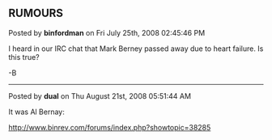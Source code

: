 ## RUMOURS
Posted by **binfordman** on Fri July 25th, 2008 02:45:46 PM

I heard in our IRC chat that Mark Berney passed away due to heart failure. Is
this true?

-B

--------------------------------------------------------------------------------

Posted by **dual** on Thu August 21st, 2008 05:51:44 AM

It was Al Bernay:

<http://www.binrev.com/forums/index.php?showtopic=38285>
